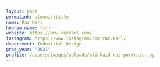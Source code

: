 ```yaml
---
layout: post
permalink: alumni/:title
name: Raz Karl
hebrew_name: רז קרל
website: https://www.razkarl.com/
instagram: https://www.instagram.com/raz.karl/
department: Industrial Design
grad_year: "2021"
profile: /assets/images/uploads/blinkaid-raz-portrait.jpg
---
```

